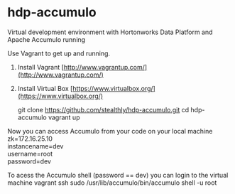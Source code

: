 hdp-accumulo
============

Virtual development environment with Hortonworks Data Platform and Apache Accumulo running 

Use Vagrant to get up and running.

1) Install Vagrant [http://www.vagrantup.com/](http://www.vagrantup.com/)  
2) Install Virtual Box [https://www.virtualbox.org/](https://www.virtualbox.org/)  

    git clone https://github.com/stealthly/hdp-accumulo.git
    cd hdp-accumulo
    vagrant up

Now you can access Accumulo from your code on your local machine  
zk=172.16.25.10  
instancename=dev  
username=root  
password=dev  

  
To acess the Accumulo shell (password == dev) you can login to the virtual machine
    vagrant ssh
    sudo /usr/lib/accumulo/bin/accumulo shell -u root



